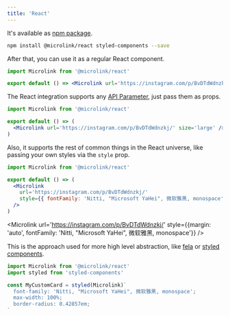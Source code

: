 ```yaml
---
title: 'React'
---
```


It's available as [npm package](https://www.npmjs.com/package/@microlink/react).

```bash
npm install @microlink/react styled-components --save
```

After that, you can use it as a regular React component.

```jsx
import Microlink from '@microlink/react'

export default () => <Microlink url='https://instagram.com/p/BvDTdWdnzkj/' />
```

<Microlink url='https://instagram.com/p/BvDTdWdnzkj/' />

The React integration supports any [API Parameter](/docs/api/getting-started/overview), just pass them as props.

```jsx
import Microlink from '@microlink/react'

export default () => (
  <Microlink url='https://instagram.com/p/BvDTdWdnzkj/' size='large' />
)
```

<Microlink url='https://instagram.com/p/BvDTdWdnzkj/' size='large' />

Also, it supports the rest of common things in the React universe, like passing your own styles via the `style` prop.

```jsx
import Microlink from '@microlink/react'

export default () => (
  <Microlink
    url='https://instagram.com/p/BvDTdWdnzkj/'
    style={{ fontFamily: 'Nitti, "Microsoft YaHei", 微软雅黑, monospace' }}
  />
)
```

<Microlink url='https://instagram.com/p/BvDTdWdnzkj/' style={{margin: 'auto', fontFamily: 'Nitti, "Microsoft YaHei", 微软雅黑, monospace'}} />

This is the approach used for more high level abstraction, like [fela](http://fela.js.org) or [styled components](https://www.styled-components.com).

```jsx
import Microlink from '@microlink/react'
import styled from 'styled-components'

const MyCustomCard = styled(Microlink)`
  font-family: 'Nitti, "Microsoft YaHei", 微软雅黑, monospace';
  max-width: 100%;
  border-radius: 0.42857em;
`
```
